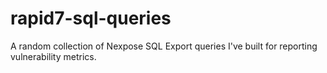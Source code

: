 # rapid7-sql-queries
A random collection of Nexpose SQL Export queries I've built for reporting vulnerability metrics.
